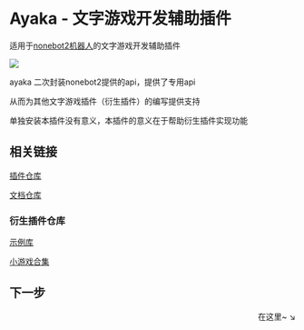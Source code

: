 # Ayaka - 文字游戏开发辅助插件

适用于[nonebot2机器人](https://github.com/nonebot/nonebot2)的文字游戏开发辅助插件 

<img src="https://img.shields.io/badge/python-3.8%2B-blue">

ayaka 二次封装nonebot2提供的api，提供了专用api

从而为其他文字游戏插件（衍生插件）的编写提供支持

单独安装本插件没有意义，本插件的意义在于帮助衍生插件实现功能

## 相关链接

[插件仓库](https://github.com/bridgeL/nonebot-plugin-ayaka)

[文档仓库](https://github.com/bridgeL/ayaka_doc) 

### 衍生插件仓库

[示例库](https://github.com/bridgeL/ayaka_plugins)

[小游戏合集](https://github.com/bridgeL/nonebot-plugin-ayaka-games)


## 下一步

<div align="right">
    在这里~ ↘
</div>

